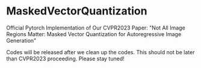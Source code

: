 # MaskedVectorQuantization
Official Pytorch Implementation of Our CVPR2023 Paper: "Not All Image Regions Matter: Masked Vector Quantization for Autoregressive Image Generation"

Codes will be released after we clean up the codes. This should not be later than CVPR2023 proceeding. Please stay tuned!
